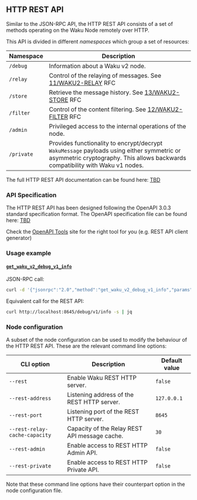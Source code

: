 ## HTTP REST API

Similar to the JSON-RPC API, the HTTP REST API consists of a set of methods operating on the Waku Node remotely over HTTP.

This API is divided in different _namespaces_ which group a set of resources:

| Namespace | Description |
------------|--------------
| `/debug` | Information about a Waku v2 node. |
| `/relay` | Control of the relaying of messages. See [11/WAKU2-RELAY](https://rfc.vac.dev/spec/11/) RFC |
| `/store` | Retrieve the message history. See [13/WAKU2-STORE](https://rfc.vac.dev/spec/13/) RFC |
| `/filter` | Control of the content filtering. See [12/WAKU2-FILTER](https://rfc.vac.dev/spec/12/) RFC |
| `/admin` | Privileged access to the internal operations of the node. |
| `/private` | Provides functionality to encrypt/decrypt `WakuMessage` payloads using either symmetric or asymmetric cryptography. This allows backwards compatibility with Waku v1 nodes. |

The full HTTP REST API documentation can be found here: [TBD]() 

### API Specification

The HTTP REST API has been designed following the OpenAPI 3.0.3 standard specification format. The OpenAPI specification file can be found here: [TBD]()

Check the [OpenAPI Tools](https://openapi.tools/) site for the right tool for you (e.g. REST API client generator)


### Usage example

#### [`get_waku_v2_debug_v1_info`](https://rfc.vac.dev/spec/16/#get_waku_v2_debug_v1_info)

JSON-RPC call:

```bash
curl -d '{"jsonrpc":"2.0","method":"get_waku_v2_debug_v1_info","params":[],"id":1}' -H 'Content-Type: application/json' localhost:8645 -s | jq
```

Equivalent call for the REST API:

```bash
curl http://localhost:8645/debug/v1/info -s | jq
```


### Node configuration

A subset of the node configuration can be used to modify the behaviour of the HTTP REST API. These are the relevant command line options:

| CLI option | Description | Default value |
|------------|-------------|---------------|
|`--rest` | Enable Waku REST HTTP server. | `false` |
|`--rest-address` | Listening address of the REST HTTP server. | `127.0.0.1` |
|`--rest-port` | Listening port of the REST HTTP server. | `8645` |
|`--rest-relay-cache-capacity` | Capacity of the Relay REST API message cache. | `30` |
|`--rest-admin` | Enable access to REST HTTP Admin API. | `false` |
|`--rest-private` | Enable access to REST HTTP Private API. | `false` |

Note that these command line options have their counterpart option in the node configuration file.
